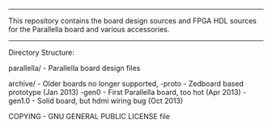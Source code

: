 --------------------------------------------------------------------------------

This repository contains the board design sources and FPGA HDL sources for 
the Parallella board and various accessories.

--------------------------------------------------------------------------------

Directory Structure:

parallella/		- Parallella board design files

archive/		- Older boards no longer supported,
  -proto                - Zedboard based prototype (Jan 2013)
  -gen0                 - First Parallella board, too hot (Apr 2013)
  -gen1.0               - Solid board, but hdmi wiring bug (Oct 2013)

COPYING  		- GNU GENERAL PUBLIC LICENSE file



